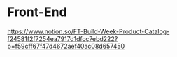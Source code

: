 # Front-End
https://www.notion.so/FT-Build-Week-Product-Catalog-f24581f2f7254ea7917d1dfcc7ebd222?p=f59cff67f47d4672aef40ac08d657450

